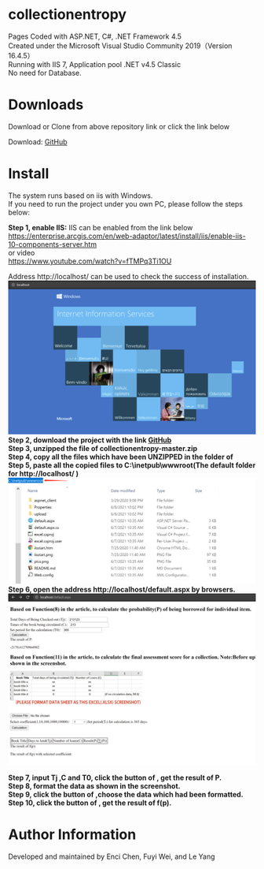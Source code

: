 # collectionentropy
Pages Coded with ASP.NET, C#, .NET Framework 4.5  
Created under the Microsoft Visual Studio Community 2019（Version 16.4.5）  
Running with IIS 7, Application pool .NET v4.5 Classic  
No need for Database. 

# Downloads

Download or Clone from above repository link or click the link below

Download: <a href="https://github.com/Firewar2015/collectionentropy/archive/refs/heads/master.zip">GitHub</a>

# Install
The system runs based on iis with Windows.<br>
If you need to run the project under you own PC, please follow the steps below:<br>

<b>Step 1, enable IIS:</b>
IIS can be enabled from the link below<br>
https://enterprise.arcgis.com/en/web-adaptor/latest/install/iis/enable-iis-10-components-server.htm<br>
or video<br>
https://www.youtube.com/watch?v=fTMPq3Ti1OU<br>

Address http://localhost/ can be used to check the success of installation.<br>
![](https://github.com/Firewar2015/collectionentropy/blob/master/wiki.png?raw=true)
<b>Step 2, download the project with the link <a href="https://github.com/Firewar2015/collectionentropy/archive/refs/heads/master.zip">GitHub</a> </b><br>
<b>Step 3, unzipped the file of collectionentropy-master.zip</b><br>
<b>Step 4, copy all the files which have been UNZIPPED in the folder of <collectionentropy-maste></b><br>
<b>Step 5, paste all the copied files to C:\inetpub\wwwroot(The default folder for http://localhost/ )</b><br>
![](https://github.com/Firewar2015/collectionentropy/blob/master/www.png?raw=true)
<b>Step 6, open the address http://localhost/default.aspx by browsers.</b><br>
![](https://github.com/Firewar2015/collectionentropy/blob/master/wiki2.png?raw=true)
  
<b>Step 7, input Tj ,C and T0, click the button of <Calculation>, get the result of P.</b><br>
<b>Step 8, format the data as shown in the screenshot.</b><br>
<b>Step 9, click the button of <Choose File>,choose the data which had been formatted.</b><br>
<b>Step 10, click the button of <Calculation>, get the result of f(p).</b><br>


# Author Information 
Developed and maintained by Enci Chen, Fuyi Wei, and Le Yang

